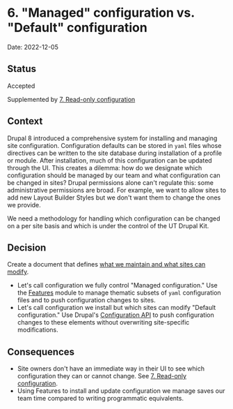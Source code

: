 # 6. "Managed" configuration vs. "Default" configuration

Date: 2022-12-05

## Status

Accepted

Supplemented by [7. Read-only configuration](0007-read-only-configuration.md)

## Context

Drupal 8 introduced a comprehensive system for installing and managing site configuration. Configuration defaults can be stored in `yaml` files whose directives can be written to the site database during installation of a profile or module. After installation, much of this configuration can be updated through the UI. This creates a dilemma: how do we designate which configuration should be managed by our team and what configuration can be changed in sites? Drupal permissions alone can't regulate this: some administrative permissions are broad. For example, we want to allow sites to add new Layout Builder Styles but we don't want them to change the ones we provide.

We need a methodology for handling which configuration can be changed on a per site basis and which is under the control of the UT Drupal Kit.

## Decision

Create a document that defines [what we maintain and what sites can modify](https://wikis.utexas.edu/display/WCMS/Site+configuration%3A+what+we+maintain%2C+what+sites+can+modify).

- Let's call configuration we fully control "Managed configuration." Use the [Features](https://drupal.org/project/features) module to manage thematic subsets of `yaml` configuration files and to push configuration changes to sites.
- Let's call configuration we install but which sites can modify "Default configuration." Use Drupal's [Configuration API](https://www.drupal.org/docs/drupal-apis/configuration-api/simple-configuration-api) to push configuration changes to these elements without overwriting site-specific modifications.

## Consequences

- Site owners don't have an immediate way in their UI to see which configuration they can or cannot change. See [7. Read-only configuration](0007-read-only-configuration.md).
- Using Features to install and update configuration we manage saves our team time compared to writing programmatic equivalents.

